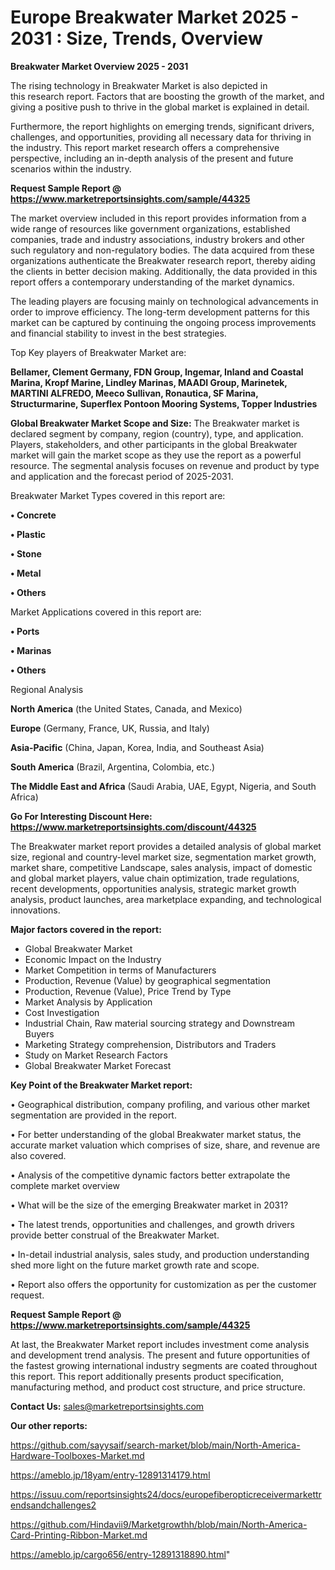# Europe Breakwater Market 2025 - 2031 : Size, Trends, Overview

<Strong> Breakwater Market Overview 2025 - 2031</strong>

The rising technology in Breakwater Market is also depicted in this research report. Factors that are boosting the growth of the market, and giving a positive push to thrive in the global market is explained in detail.

Furthermore, the report highlights on emerging trends, significant drivers, challenges, and opportunities, providing all necessary data for thriving in the industry. This report market research offers a comprehensive perspective, including an in-depth analysis of the present and future scenarios within the industry.

<strong>Request Sample Report @ <a href=https://www.marketreportsinsights.com/sample/44325>https://www.marketreportsinsights.com/sample/44325</a></strong>

The market overview included in this report provides information from a wide range of resources like government organizations, established companies, trade and industry associations, industry brokers and other such regulatory and non-regulatory bodies. The data acquired from these organizations authenticate the Breakwater research report, thereby aiding the clients in better decision making. Additionally, the data provided in this report offers a contemporary understanding of the market dynamics.

The leading players are focusing mainly on technological advancements in order to improve efficiency. The long-term development patterns for this market can be captured by continuing the ongoing process improvements and financial stability to invest in the best strategies.

Top Key players of Breakwater Market are:

<strong>Bellamer, Clement Germany, FDN Group, Ingemar, Inland and Coastal Marina, Kropf Marine, Lindley Marinas, MAADI Group, Marinetek, MARTINI ALFREDO, Meeco Sullivan, Ronautica, SF Marina, Structurmarine, Superflex Pontoon Mooring Systems, Topper Industries</strong>

<strong><b>Global Breakwater Market Scope and Size:</b></strong>
The Breakwater market is declared segment by company, region (country), type, and application. Players, stakeholders, and other participants in the global Breakwater market will gain the market scope as they use the report as a powerful resource. The segmental analysis focuses on revenue and product by type and application and the forecast period of 2025-2031.

Breakwater Market Types covered in this report are:

<strong>•  Concrete

•  Plastic

•  Stone

•  Metal

•  Others</strong>

Market Applications covered in this report are:

<strong>•  Ports

•  Marinas

•  Others</strong> 

Regional Analysis

<strong>North America</strong> (the United States, Canada, and Mexico)

<strong>Europe</strong> (Germany, France, UK, Russia, and Italy)

<strong>Asia-Pacific</strong> (China, Japan, Korea, India, and Southeast Asia)

<strong>South America</strong> (Brazil, Argentina, Colombia, etc.)

<strong>The Middle East and Africa</strong> (Saudi Arabia, UAE, Egypt, Nigeria, and South Africa)

<strong>Go For Interesting Discount Here: <a href=https://www.marketreportsinsights.com/discount/44325>https://www.marketreportsinsights.com/discount/44325</a></strong>

The Breakwater market report provides a detailed analysis of global market size, regional and country-level market size, segmentation market growth, market share, competitive Landscape, sales analysis, impact of domestic and global market players, value chain optimization, trade regulations, recent developments, opportunities analysis, strategic market growth analysis, product launches, area marketplace expanding, and technological innovations.

<strong><b>Major factors covered in the report:</b></strong>
<ul>
  <li>Global Breakwater Market </li>
  <li>Economic Impact on the Industry</li>
  <li>Market Competition in terms of Manufacturers</li>
  <li>Production, Revenue (Value) by geographical segmentation</li>
  <li>Production, Revenue (Value), Price Trend by Type</li>
  <li>Market Analysis by Application</li>
  <li>Cost Investigation</li>
  <li>Industrial Chain, Raw material sourcing strategy and Downstream Buyers</li>
  <li>Marketing Strategy comprehension, Distributors and Traders</li>
  <li>Study on Market Research Factors</li>
  <li>Global Breakwater Market Forecast</li>
</ul>

<strong><b>Key Point of the Breakwater Market report:</b></strong>

• Geographical distribution, company profiling, and various other market segmentation are provided in the report.

• For better understanding of the global Breakwater market status, the accurate market valuation which comprises of size, share, and revenue are also covered.

• Analysis of the competitive dynamic factors better extrapolate the complete market overview

• What will be the size of the emerging Breakwater market in 2031?

• The latest trends, opportunities and challenges, and growth drivers provide better construal of the Breakwater Market.

• In-detail industrial analysis, sales study, and production understanding shed more light on the future market growth rate and scope.

• Report also offers the opportunity for customization as per the customer request.

<strong>Request Sample Report @ <a href=https://www.marketreportsinsights.com/sample/44325>https://www.marketreportsinsights.com/sample/44325</a></strong>

At last, the Breakwater Market report includes investment come analysis and development trend analysis. The present and future opportunities of the fastest growing international industry segments are coated throughout this report. This report additionally presents product specification, manufacturing method, and product cost structure, and price structure.

<strong>Contact Us:</strong>
sales@marketreportsinsights.com

<strong>Our other reports:</strong>

<a href=https://github.com/sayysaif/search-market/blob/main/North-America-Hardware-Toolboxes-Market.md>https://github.com/sayysaif/search-market/blob/main/North-America-Hardware-Toolboxes-Market.md</a>

<a href=https://ameblo.jp/18yam/entry-12891314179.html>https://ameblo.jp/18yam/entry-12891314179.html</a>

<a href=https://issuu.com/reportsinsights24/docs/europefiberopticreceivermarkettrendsandchallenges2>https://issuu.com/reportsinsights24/docs/europefiberopticreceivermarkettrendsandchallenges2</a>

<a href=https://github.com/Hindavii9/Marketgrowthh/blob/main/North-America-Card-Printing-Ribbon-Market.md>https://github.com/Hindavii9/Marketgrowthh/blob/main/North-America-Card-Printing-Ribbon-Market.md</a>

<a href=https://ameblo.jp/cargo656/entry-12891318890.html>https://ameblo.jp/cargo656/entry-12891318890.html</a>"
